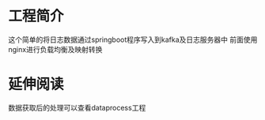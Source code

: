 # 工程简介
这个简单的将日志数据通过springboot程序写入到kafka及日志服务器中
前面使用nginx进行负载均衡及映射转换


# 延伸阅读
数据获取后的处理可以查看dataprocess工程
